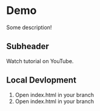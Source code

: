 # Demo 

Some description!

## Subheader

Watch tutorial on YouTube.

## Local Devlopment 

1. Open index.html in your branch 
1. Open index.html in your branch 
